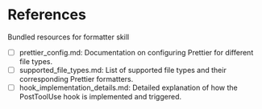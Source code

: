 # References

Bundled resources for formatter skill

- [ ] prettier_config.md: Documentation on configuring Prettier for different file types.
- [ ] supported_file_types.md: List of supported file types and their corresponding Prettier formatters.
- [ ] hook_implementation_details.md: Detailed explanation of how the PostToolUse hook is implemented and triggered.
